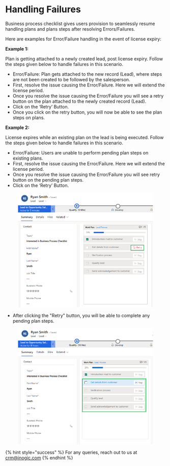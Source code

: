 # Handling Failures

Business process checklist gives users provision to seamlessly resume handling plans and plans steps after resolving Errors/Failures.

Here are examples for Error/Failure handling in the event of license expiry:

**Example 1:**&#x20;

Plan is getting attached to a newly created lead, post license expiry. Follow the steps given below to handle failures in this scenario.

* Error/Failure: Plan gets attached to the new record (Lead), where steps are not been created to be followed by the salesperson.
* First, resolve the issue causing the Error/Failure.  Here we will extend the license period.
* Once you resolve the issue causing the Error/Failure you will see a retry button on the plan attached to the newly created record (Lead).
* Click on the ‘Retry’ Button.
* Once you click on the retry button, you will now be able to see the plan steps on plans.

**Example 2:**&#x20;

License expires while an existing plan on the lead is being executed. Follow the steps given below to handle failures in this scenario.

* Error/Failure: Users are unable to perform pending plan steps on existing plans.
* First, resolve the issue causing the Error/Failure. Here we will extend the license period.
* Once you resolve the issue causing the Error/Failure you will see retry button on the pending plan steps.
* Click on the ‘Retry’ Button.

<figure><img src="../.gitbook/assets/1.png" alt=""><figcaption></figcaption></figure>

* After clicking the "Retry" button, you will be able to complete any pending plan steps.

<figure><img src="../.gitbook/assets/2 (4).png" alt=""><figcaption></figcaption></figure>

{% hint style="success" %}
For any queries, reach out to us at [crm@inogic.com](mailto:crm@inogic.com)
{% endhint %}
